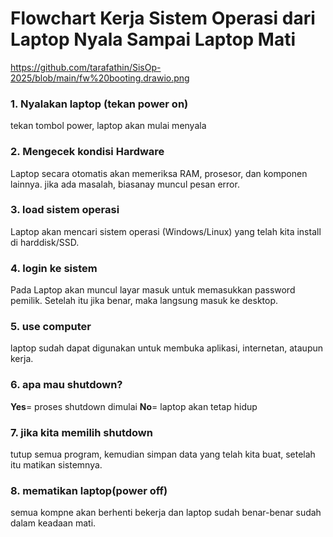 # Flowchart  Kerja Sistem Operasi dari Laptop Nyala Sampai Laptop Mati

https://github.com/tarafathin/SisOp-2025/blob/main/fw%20booting.drawio.png

### 1. Nyalakan laptop (tekan power on)
tekan tombol power, laptop akan mulai menyala

### 2. Mengecek kondisi Hardware
Laptop secara otomatis akan memeriksa RAM, prosesor, dan komponen lainnya. jika ada masalah, biasanay muncul pesan error.

### 3. load sistem operasi
Laptop akan mencari sistem operasi (Windows/Linux) yang telah kita install di harddisk/SSD.

### 4. login ke sistem
Pada Laptop akan muncul layar masuk untuk memasukkan password pemilik. Setelah itu jika benar, maka langsung masuk ke desktop.

### 5. use computer
laptop sudah dapat digunakan untuk membuka aplikasi, internetan, ataupun kerja.

### 6. apa mau shutdown?
**Yes**= proses shutdown dimulai
**No**= laptop akan tetap hidup

### 7. jika kita memilih shutdown
tutup semua program, kemudian simpan data yang telah kita buat, setelah itu matikan sistemnya.

### 8. mematikan laptop(power off)
semua kompne akan berhenti bekerja dan laptop sudah benar-benar sudah dalam keadaan mati.
